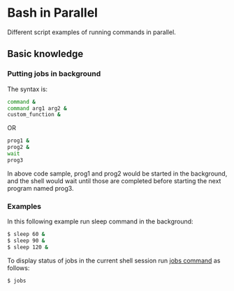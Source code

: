 # Bash in Parallel

Different script examples of running commands in parallel.

## Basic knowledge 

### Putting jobs in background

The syntax is:
``` bash
command & 
command arg1 arg2 &
custom_function &
```
OR
``` bash
prog1 &
prog2 &
wait
prog3
```

In above code sample, prog1 and prog2 would be started in the background, and the shell would wait until those are completed before starting the next program named prog3.

### Examples

In this following example run sleep command in the background:
``` bash
$ sleep 60 &
$ sleep 90 &
$ sleep 120 &
```

To display status of jobs in the current shell session run [jobs command](https://www.cyberciti.biz/faq/unix-linux-jobs-command-examples-usage-syntax/) as follows:
``` bash
$ jobs
```